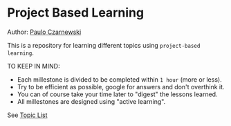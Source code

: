 # Project Based Learning
Author: [Paulo Czarnewski](https://czarnewski.github.io/czarnewski/index.html)

This is a repository for learning different topics using `project-based learning`.

TO KEEP IN MIND:

- Each millestone is divided to be completed within `1 hour` (more or less).
- Try to be efficient as possible, google for answers and don't overthink it.
- You can of course take your time later to "digest" the lessons learned.
- All millestones are designed using "active learning".


See [Topic List](milestones/topic_list.md)
